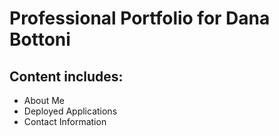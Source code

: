 # Professional Portfolio for Dana Bottoni

## Content includes:

- About Me
- Deployed Applications
- Contact Information
